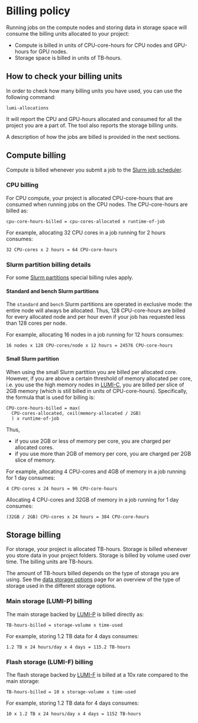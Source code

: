 [lumi-c]: ../../hardware/lumic.md
[lumi-f]: ../../storage/parallel-filesystems/lumif.md
[lumi-p]: ../../storage/parallel-filesystems/lumip.md
[slurm-quickstart]: ../../runjobs/scheduled-jobs/slurm-quickstart.md
[slurm-partitions]: ../../runjobs/scheduled-jobs/partitions.md
[data-storage-options]: ../../storage/index.md

# Billing policy

Running jobs on the compute nodes and storing data in storage space will consume
the billing units allocated to your project:

- Compute is billed in units of CPU-core-hours for CPU nodes and GPU-hours for
  GPU nodes.
- Storage space is billed in units of TB-hours.

## How to check your billing units

In order to check how many billing units you have used, you can use the 
following command:

```
lumi-allocations
```

It will report the CPU and GPU-hours allocated and consumed for all the project
you are a part of. The tool also reports the storage billing units.

A description of how the jobs are billed is provided in the next sections.  

## Compute billing

Compute is billed whenever you submit a job to the [Slurm job
scheduler][slurm-quickstart].

### CPU billing

For CPU compute, your project is allocated CPU-core-hours that are consumed
when running jobs on the CPU nodes. The CPU-core-hours are billed as:

```text
cpu-core-hours-billed = cpu-cores-allocated x runtime-of-job
```

For example, allocating 32 CPU cores in a job running for 2 hours consumes:

```text
32 CPU-cores x 2 hours = 64 CPU-core-hours
```

### Slurm partition billing details

For some [Slurm partitions][slurm-partitions] special billing rules apply.

#### Standard and bench Slurm partitions

The `standard` and `bench` Slurm partitions are operated in exclusive mode: the
entire node will always be allocated. Thus, 128 CPU-core-hours are billed for
every allocated node and per hour even if your job has requested less than 128
cores per node.

For example, allocating 16 nodes in a job running for 12 hours consumes:

```text
16 nodes x 128 CPU-cores/node x 12 hours = 24576 CPU-core-hours
```

#### Small Slurm partition

When using the small Slurm partition you are billed per allocated core.
However, if you are above a certain threshold of memory allocated per core,
i.e. you use the high memory nodes in [LUMI-C][lumi-c], you are billed per
slice of 2GB memory (which is still billed in units of CPU-core-hours).
Specifically, the formula that is used for billing is:

```text
CPU-core-hours-billed = max(
  CPU-cores-allocated, ceil(memory-allocated / 2GB)
  ) x runtime-of-job
```

Thus,

- if you use 2GB or less of memory per core, you are charged per allocated
  cores.
- if you use more than 2GB of memory per core, you are charged per 2GB slice
  of memory.

For example, allocating 4 CPU-cores and 4GB of memory in a job running for 1 day
consumes:

```text
4 CPU-cores x 24 hours = 96 CPU-core-hours
```

Allocating 4 CPU-cores and 32GB of memory in a job running for 1 day consumes:

```text
(32GB / 2GB) CPU-cores x 24 hours = 384 CPU-core-hours
```

## Storage billing

For storage, your project is allocated TB-hours. Storage is billed whenever you
store data in your project folders. Storage is billed by volume used over time.
The billing units are TB-hours.

The amount of TB-hours billed depends on the type of storage you are using. See
the [data storage options][data-storage-options] page for an overview of the
type of storage used in the different storage options.

### Main storage (LUMI-P) billing

The main storage backed by [LUMI-P][lumi-p] is billed directly as:

```text
TB-hours-billed = storage-volume x time-used
```

For example, storing 1.2 TB data for 4 days consumes:

```text
1.2 TB x 24 hours/day x 4 days = 115.2 TB-hours
```

### Flash storage (LUMI-F) billing

The flash storage backed by [LUMI-F][lumi-f] is billed at a 10x rate compared
to the main storage:

```text
TB-hours-billed = 10 x storage-volume x time-used
```

For example, storing 1.2 TB data for 4 days consumes:

```text
10 x 1.2 TB x 24 hours/day x 4 days = 1152 TB-hours
```
